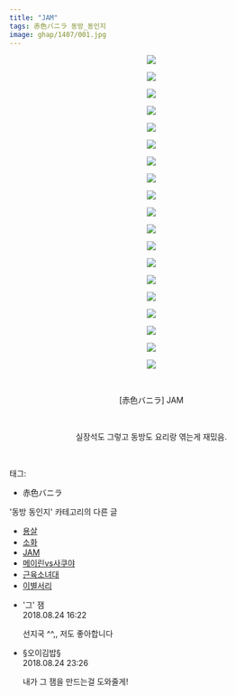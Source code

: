 ```yaml
---
title: "JAM"
tags: 赤色バニラ 동방_동인지
image: ghap/1407/001.jpg
---
```

<div class="article">
<p style="text-align: center; clear: none; float: none;"><img src="{{ site.nasurl }}/ghap/1407/001.jpg"/></p>
<p style="text-align: center; clear: none; float: none;"><img src="{{ site.nasurl }}/ghap/1407/002.jpg"/></p>
<p style="text-align: center; clear: none; float: none;"><img src="{{ site.nasurl }}/ghap/1407/003.jpg"/></p>
<p style="text-align: center; clear: none; float: none;"><img src="{{ site.nasurl }}/ghap/1407/004.jpg"/></p>
<p style="text-align: center; clear: none; float: none;"><img src="{{ site.nasurl }}/ghap/1407/005.jpg"/></p>
<p style="text-align: center; clear: none; float: none;"><img src="{{ site.nasurl }}/ghap/1407/006.jpg"/></p>
<p style="text-align: center; clear: none; float: none;"><img src="{{ site.nasurl }}/ghap/1407/007.jpg"/></p>
<p style="text-align: center; clear: none; float: none;"><img src="{{ site.nasurl }}/ghap/1407/008.jpg"/></p>
<p style="text-align: center; clear: none; float: none;"><img src="{{ site.nasurl }}/ghap/1407/009.jpg"/></p>
<p style="text-align: center; clear: none; float: none;"><img src="{{ site.nasurl }}/ghap/1407/010.jpg"/></p>
<p style="text-align: center; clear: none; float: none;"><img src="{{ site.nasurl }}/ghap/1407/011.jpg"/></p>
<p style="text-align: center; clear: none; float: none;"><img src="{{ site.nasurl }}/ghap/1407/012.jpg"/></p>
<p style="text-align: center; clear: none; float: none;"><img src="{{ site.nasurl }}/ghap/1407/013.jpg"/></p>
<p style="text-align: center; clear: none; float: none;"><img src="{{ site.nasurl }}/ghap/1407/014.jpg"/></p>
<p style="text-align: center; clear: none; float: none;"><img src="{{ site.nasurl }}/ghap/1407/015.jpg"/></p>
<p style="text-align: center; clear: none; float: none;"><img src="{{ site.nasurl }}/ghap/1407/016.jpg"/></p>
<p style="text-align: center; clear: none; float: none;"><img src="{{ site.nasurl }}/ghap/1407/017.jpg"/></p>
<p style="text-align: center; clear: none; float: none;"><img src="{{ site.nasurl }}/ghap/1407/018.jpg"/></p>
<p style="text-align: center; clear: none; float: none;"><img src="{{ site.nasurl }}/ghap/1407/019.jpg"/></p>
<p style="text-align: center; clear: none; float: none;"><br/></p>
<p style="text-align: center; clear: none; float: none;">[赤色バニラ] JAM</p>
<p style="text-align: center; clear: none; float: none;"><br/></p>
<p style="text-align: center; clear: none; float: none;">실장석도 그렇고 동방도 요리랑 엮는게 재밌음.</p>
<p><br/></p>
</div><div class="tagTrail">
<p>태그: </p>
<ul>
<li>赤色バニラ</li>
</ul>
</div><div class="another">
<p>'동방 동인지' 카테고리의 다른 글</p>
<ul>
<li><a href="/2016-08-08-ghap_1409">용살</a></li>
<li><a href="/2016-08-08-ghap_1408">소화</a></li>
<li><a href="/2016-08-08-ghap_1407">JAM</a></li>
<li><a href="/2016-08-08-ghap_1406">메이린vs사쿠야</a></li>
<li><a href="/2016-08-07-ghap_1405">근육소녀대</a></li>
<li><a href="/2016-08-07-ghap_1404">이별서리</a></li>
</ul>
</div><div class="cb_module cb_fluid">
<div class="cb_wrt cb_profile">
<div class="comment">
<ul>
<li class="cb_thumb_off" id="comment15316520">
<div class="cb_comment_area">
<div class="cb_info_area">
<div class="cb_section">
<span class="cb_nick_name">'그' 잼</span>
</div>
<div class="cb_section">
<span class="cb_date">2018.08.24 16:22 </span>
</div>
</div>
<div class="cb_dsc_comment">
<p class="cb_dsc">
											선지국 ^^,, 저도 좋아합니다
										</p>
</div>
</div></li>
<li class="cb_thumb_off" id="comment15316712">
<div class="cb_comment_area">
<div class="cb_info_area">
<div class="cb_section">
<span class="cb_nick_name">§오이김밥§</span>
</div>
<div class="cb_section">
<span class="cb_date">2018.08.24 23:26 </span>
</div>
</div>
<div class="cb_dsc_comment">
<p class="cb_dsc">
											내가 그 잼을 만드는걸 도와줄게!
										</p>
</div>
</div></li>
</ul>
</div>
</div><!-- commentList close -->
</div>
<br/>
<p id="refer"></p>
<br/>
